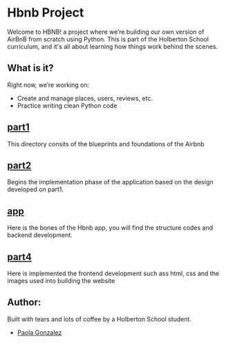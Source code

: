 # Hbnb Project
Welcome to HBNB! a project where we’re building our own version of AirBnB   from scratch  using Python. This is part of the Holberton School curriculum, and it's all about learning how things work behind the scenes.

## What is it?

Right now, we’re working on:
- Create and manage places, users, reviews, etc.
- Practice writing clean  Python code


## <a href="https://github.com/Paola-cmyk/holbertonschool-hbnb/tree/main/part1" target="_blank">**part1**</a>
This directory consits of the blueprints and foundations of the Airbnb 

## <a href="https://github.com/Paola-cmyk/holbertonschool-hbnb/tree/main/part2" target="_blank">**part2**</a>
Begins the implementation phase of the application based on the design developed on part1.

## <a href="https://github.com/Paola-cmyk/holbertonschool-hbnb/tree/main/app" target="_blank">**app**</a>
Here is the bones of the Hbnb app, you will find the structure codes and backend development.

## <a href="https://github.com/Paola-cmyk/holbertonschool-hbnb/tree/main/part4/venv" target="_blank">**part4**</a>
Here is implemented the frontend development such ass html, css and the images used into building the website

## Author:
Built with tears and lots of coffee by a Holberton School student.

- <a href="https://github.com/Paola-cmyk" target="_blank">Paola Gonzalez</a>
